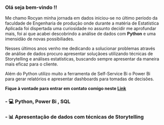 ### Olá seja bem-vindo !!

Me chamo Rocyan minha jornada em dados iniciou-se no último período da faculdade de Engenharia de produção onde durante a matéria de Estatística Aplicada foi dispertada uma curiosidade no assunto decidir me aprofundar mais, foi ai que acabei descobrindo a análise de dados com **Python** e uma imensidão de novas possibiliades.

Nesses últimos anos venho me dedicando a solucionar problemas através de análise de dados procuro apresentar soluçãoes utilizando técnicas de Storytelling e análises estatísticas, buscando sempre apresentar da maneira mais eficaz para o cliente.

Além do Python utilizo muito a ferramenta de Self-Service Bi o Power Bi para gerar relatórios e apresentar dashboards para tomadas de decisões.

**Fique à vontade para entrar em contato comigo neste [Link](https://www.linkedin.com/in/rocyanfan/)**

### - 💻 Python, Power Bi , SQL

### - 📊 Apresentação de dados com técnicas de Storytelling

